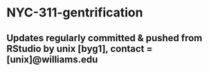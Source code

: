 # NYC-311-gentrification
## Updates regularly committed & pushed from RStudio by unix [byg1], contact = [unix]@williams.edu

